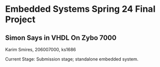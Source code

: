 # Embedded Systems Spring 24 Final Project

## Simon Says in VHDL On Zybo 7000

Karim Smires, 206007000, ks1686

Current Stage: Submission stage; standalone embedded system.

